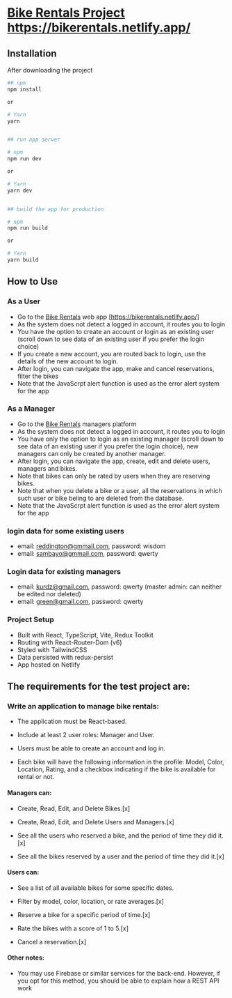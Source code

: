 # [Bike Rentals Project](https://bikerentals.netlify.app/) https://bikerentals.netlify.app/
## Installation
After downloading the project

```bash
## npm
npm install

or

# Yarn
yarn


## run app server

# npm
npm run dev

or

# Yarn
yarn dev


## build the app for production

# npm
npm run build

or

# Yarn
yarn build
```

## How to Use
### As a User

- Go to the [Bike Rentals](https://bikerentals.netlify.app/) web app [https://bikerentals.netlify.app/]
- As the system does not detect a logged in account, it routes you to login
- You have the option to create an account or login as an existing user (scroll down to see data of an existing user if you prefer the login choice)
- If you create a new account, you are routed back to login, use the details of the new account to login.
- After login, you can navigate the app, make and cancel reservations, filter the bikes
- Note that the JavaScrpt alert function is used as the error alert system for the app

### As a Manager

- Go to the [Bike Rentals](https://bikerentals.netlify.app/manager) managers platform
- As the system does not detect a logged in account, it routes you to login
- You have only the option to login as an existing manager (scroll down to see data of an existing user if you prefer the login choice), new managers can only be created by another manager.
- After login, you can navigate the app, create, edit and delete users, managers and bikes.
- Note that bikes can only be rated by users when they are reserving bikes.
- Note that when you delete a bike or a user, all the reservations in which such user or bike beling to are deleted from the database.
- Note that the JavaScrpt alert function is used as the error alert system for the app

### login data for some existing users

- email: reddington@gmmail.com, password: wisdom
- email: sambayo@gmmail.com, password: qwerty

### Login data for existing managers

- email: kurdz@gmail.com, password: qwerty (master admin: can neither be edited nor deleted)
- email: green@gmail.com, password: qwerty

### Project Setup

- Built with React, TypeScript, Vite, Redux Toolkit
- Routing with React-Router-Dom (v6)
- Styled with TailwindCSS
- Data persisted with redux-persist
- App hosted on Netlify

## The requirements for the test project are:

### Write an application to manage bike rentals:

- The application must be React-based.

- Include at least 2 user roles: Manager and User.

- Users must be able to create an account and log in.

- Each bike will have the following information in the profile: Model, Color, Location, Rating, and a checkbox indicating if the bike is available for rental or not.

#### Managers can:

- Create, Read, Edit, and Delete Bikes.[x]

- Create, Read, Edit, and Delete Users and Managers.[x]

- See all the users who reserved a bike, and the period of time they did it.[x]

- See all the bikes reserved by a user and the period of time they did it.[x]

#### Users can:

- See a list of all available bikes for some specific dates.

- Filter by model, color, location, or rate averages.[x]

- Reserve a bike for a specific period of time.[x]

- Rate the bikes with a score of 1 to 5.[x]

- Cancel a reservation.[x]

#### Other notes:

- You may use Firebase or similar services for the back-end. However, if you opt for this method, you should be able to explain how a REST API work
